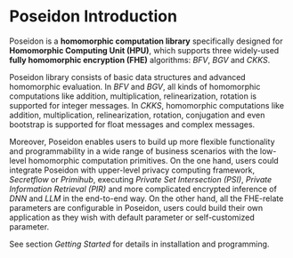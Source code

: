 
# Poseidon Introduction

Poseidon is a **homomorphic computation library** specifically designed for **Homomorphic Computing Unit (HPU)**, which supports three widely-used **fully homomorphic encryption (FHE)** algorithms: *BFV*, *BGV* and *CKKS*. 

Poseidon library consists of basic data structures and advanced homomorphic evaluation. In *BFV* and *BGV*, all kinds of homomorphic computations like addition, multiplication, relinearization, rotation is supported for integer messages. In *CKKS*,  homomorphic computations like addition, multiplication, relinearization, rotation, conjugation and even bootstrap is supported for float messages and complex messages.

Moreover, Poseidon enables users to build up more flexible functionality and programmability in a wide range of business scenarios with the low-level homomorphic computation primitives. On the one hand, users could integrate Poseidon with upper-level privacy computing framework, *Secretflow* or *Primihub*, executing *Private Set Intersection (PSI)*, *Private Information Retrieval (PIR)* and more complicated encrypted inference of *DNN* and *LLM* in the end-to-end way. On the other hand, all the FHE-relate parameters are configurable in Poseidon, users could build their own application as they wish with default parameter or self-customized parameter.

See section *Getting Started* for details in installation and programming.